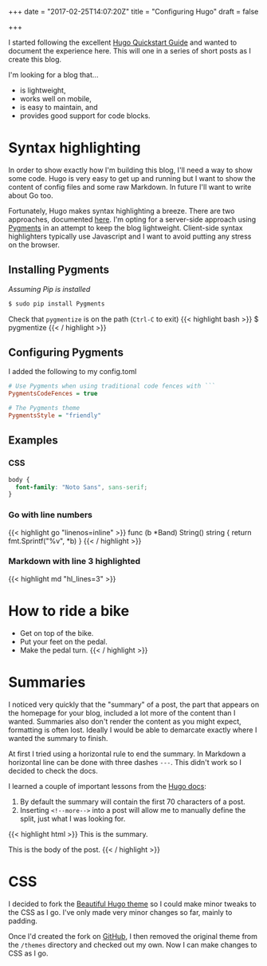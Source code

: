 +++
date = "2017-02-25T14:07:20Z"
title = "Configuring Hugo"
draft = false

+++

I started following the excellent [Hugo Quickstart Guide](https://gohugo.io/overview/quickstart/) and wanted to document the experience here. This will one in a series of short posts as I create this blog.

<!--more-->
I'm looking for a blog that...

- is lightweight,
- works well on mobile,
- is easy to maintain, and
- provides good support for code blocks.

# Syntax highlighting
In order to show exactly how I'm building this blog, I'll need a way to show some code. Hugo is very easy to get up and running but I want to show the content of config files and some raw Markdown. In future I'll want to write about Go too.

Fortunately, Hugo makes syntax highlighting a breeze. There are two approaches, documented [here](https://gohugo.io/extras/highlighting/). I'm opting for a server-side approach using [Pygments](http://pygments.org) in an attempt to keep the blog lightweight. Client-side syntax highlighters typically use Javascript and I want to avoid putting any stress on the browser.

## Installing Pygments
_Assuming Pip is installed_
```bash
$ sudo pip install Pygments
```

Check that `pygmentize` is on the path (`Ctrl-C` to exit)
{{< highlight bash >}}
$ pygmentize
{{< / highlight >}}

## Configuring Pygments
I added the following to my config.toml
```ini
# Use Pygments when using traditional code fences with ```
PygmentsCodeFences = true

# The Pygments theme
PygmentsStyle = "friendly"
```

## Examples
### CSS
```css
body {
  font-family: "Noto Sans", sans-serif;
}
```

### Go with line numbers
{{< highlight go "linenos=inline" >}}
func (b *Band) String() string {
	return fmt.Sprintf("%v", *b)
}
{{< / highlight >}}

### Markdown with line 3 highlighted
{{< highlight md "hl_lines=3" >}}
# How to ride a bike

- Get on top of the bike.
- Put your feet on the pedal.
- Make the pedal turn.
{{< / highlight >}}

# Summaries
I noticed very quickly that the "summary" of a post, the part that appears on the homepage for your blog, included a lot more of the content than I wanted. Summaries also don't render the content as you might expect, formatting is often lost. Ideally I would be able to demarcate exactly where I wanted the summary to finish.

At first I tried using a horizontal rule to end the summary. In Markdown a horizontal line can be done with three dashes `---`. This didn't work so I decided to check the docs.

I learned a couple of important lessons from the [Hugo docs](https://gohugo.io/content/summaries/):

1. By default the summary will contain the first 70 characters of a post.
2. Inserting `<!--more-->` into a post will allow me to manually define the split, just what I was looking for.

{{< highlight html >}}
This is the summary.
<!--more-->
This is the body of the post.
{{< / highlight >}}

# CSS
I decided to fork the [Beautiful Hugo theme](https://github.com/1138-4EB/beautifulhugo) so I could make minor tweaks to the CSS as I go. I've only made very minor changes so far, mainly to padding.

Once I'd created the fork on [GitHub](https://github.com/tscott0/beautifulhugo), I then removed the original theme from the `/themes` directory and checked out my own. Now I can make changes to CSS as I go.
